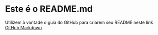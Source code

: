 # Este é o README.md

Utilizem à vontade o guia do GitHub para criarem seu README neste link [GitHub Markdown](https://docs.github.com/pt/get-started/writing-on-github/getting-started-with-writing-and-formatting-on-github/basic-writing-and-formatting-syntax)
